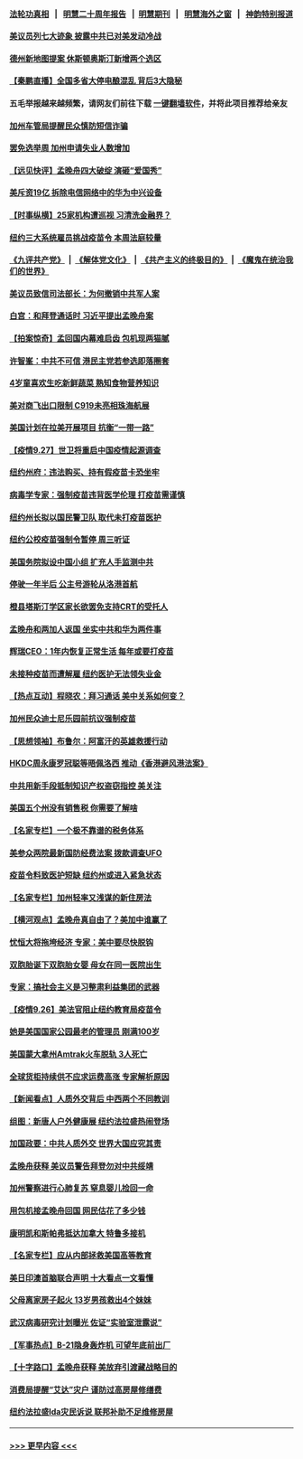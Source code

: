 #### [法轮功真相](https://github.com/gfw-breaker/truth/blob/master/README.md?t=0) &nbsp;&nbsp;|&nbsp;&nbsp; [明慧二十周年报告](https://github.com/gfw-breaker/mh-reports/blob/master/README.md?t=0) &nbsp;&nbsp;|&nbsp;&nbsp;[明慧期刊](https://github.com/gfw-breaker/mh-qikan) &nbsp;&nbsp;|&nbsp;&nbsp; [明慧海外之窗](https://github.com/gfw-breaker/mh-news/blob/master/README.md?t=0) &nbsp;&nbsp;|&nbsp;&nbsp; [神韵特别报道](https://github.com/gfw-breaker/mh-news/blob/master/shenyun.md?t=0)
#### [美议员列七大迹象 披露中共已对美发动冷战](../pages/nsc412/n13264664.md?t=09280950) 
#### [德州新地图提案 休斯顿奥斯汀新增两个选区](../pages/nsc412/n13264943.md?t=09280950) 
#### [【秦鹏直播】全国多省大停电酿混乱 背后3大隐秘](../pages/nsc412/n13264964.md?t=09280950) 
#### 五毛举报越来越频繁，请网友们前往下载 [一键翻墙软件](https://github.com/gfw-breaker/ssr-accounts)，并将此项目推荐给亲友
#### [加州车管局提醒民众慎防短信诈骗](../pages/nsc412/n13265079.md?t=09280950) 
#### [罢免选举周 加州申请失业人数增加](../pages/nsc412/n13264971.md?t=09280950) 
#### [【远见快评】孟晚舟四大破绽 演砸“爱国秀”](../pages/nsc412/n13264945.md?t=09280950) 
#### [美斥资19亿 拆除电信网络中的华为中兴设备](../pages/nsc412/n13264934.md?t=09280950) 
#### [【时事纵横】25家机构遭巡视 习清洗金融界？](../pages/nsc412/n13264957.md?t=09280950) 
#### [纽约三大系统雇员挑战疫苗令 本周法庭较量](../pages/nsc412/n13264674.md?t=09280950) 
#### [《九评共产党》](https://github.com/begood0513/9ping.md/blob/master/README.md) &nbsp;|&nbsp; [《解体党文化》](../../../../jtdwh.md/blob/master/README.md)  &nbsp;|&nbsp; [《共产主义的终极目的》](../../../../gczydzjmd.md/blob/master/README.md) &nbsp;|&nbsp; [《魔鬼在统治我们的世界》](../../../../mgztzwmdsj.md/blob/master/README.md) 
#### [美议员致信司法部长：为何撤销中共军人案](../pages/nsc412/n13264667.md?t=09280950) 
#### [白宫：和拜登通话时 习近平提出孟晚舟案](../pages/nsc412/n13264750.md?t=09280950) 
#### [【拍案惊奇】孟回国内幕难启齿 包机现两猫腻](../pages/nsc412/n13262864.md?t=09280950) 
#### [许智峯：中共不可信 港民主党若参选即落圈套](../pages/nsc412/n13263924.md?t=09280950) 
#### [4岁童喜欢生吃新鲜蔬菜 熟知食物营养知识](../pages/nsc412/n13263458.md?t=09280950) 
#### [美对商飞出口限制 C919未亮相珠海航展](../pages/nsc412/n13263992.md?t=09280950) 
#### [美国计划在拉美开展项目 抗衡“一带一路”](../pages/nsc412/n13264050.md?t=09280950) 
#### [【疫情9.27】世卫将重启中国疫情起源调查](../pages/nsc412/n13263029.md?t=09280950) 
#### [纽约州府：违法购买、持有假疫苗卡恐坐牢](../pages/nsc412/n13262927.md?t=09280950) 
#### [病毒学专家：强制疫苗违背医学伦理 打疫苗需谨慎](../pages/nsc412/n13262937.md?t=09280950) 
#### [纽约州长拟以国民警卫队 取代未打疫苗医护](../pages/nsc412/n13262918.md?t=09280950) 
#### [纽约公校疫苗强制令暂停 周三听证](../pages/nsc412/n13262914.md?t=09280950) 
#### [美国务院拟设中国小组 扩充人手监测中共](../pages/nsc412/n13262807.md?t=09280950) 
#### [停驶一年半后 公主号游轮从洛港首航](../pages/nsc412/n13262752.md?t=09280950) 
#### [橙县塔斯汀学区家长欲罢免支持CRT的受托人](../pages/nsc412/n13262727.md?t=09280950) 
#### [孟晚舟和两加人返国 坐实中共和华为两件事](../pages/nsc412/n13262554.md?t=09280950) 
#### [辉瑞CEO：1年内恢复正常生活 每年或要打疫苗](../pages/nsc412/n13262362.md?t=09280950) 
#### [未接种疫苗而遭解雇 纽约医护无法领失业金](../pages/nsc412/n13262467.md?t=09280950) 
#### [【热点互动】程晓农：拜习通话 美中关系如何变？](../pages/nsc412/n13262313.md?t=09280950) 
#### [加州民众迪士尼乐园前抗议强制疫苗](../pages/nsc412/n13262622.md?t=09280950) 
#### [【思想领袖】布鲁尔：阿富汗的英雄救援行动](../pages/nsc412/n13219628.md?t=09280950) 
#### [HKDC周永康罗冠聪等晤佩洛西 推动《香港避风港法案》](../pages/nsc412/n13262415.md?t=09280950) 
#### [中共用新手段抵制知识产权盗窃指控 美关注](../pages/nsc412/n13262285.md?t=09280950) 
#### [美国五个州没有销售税 你需要了解啥](../pages/nsc412/n13253709.md?t=09280950) 
#### [【名家专栏】一个极不靠谱的税务体系](../pages/nsc412/n13261478.md?t=09280950) 
#### [美参众两院最新国防经费法案 拨款调查UFO](../pages/nsc412/n13261960.md?t=09280950) 
#### [疫苗令料致医护短缺 纽约州或进入紧急状态](../pages/nsc412/n13261761.md?t=09280950) 
#### [【名家专栏】加州轻率又浅谋的新住房法](../pages/nsc412/n13261287.md?t=09280950) 
#### [【横河观点】孟晚舟真自由了？美加中谁赢了](../pages/nsc412/n13260514.md?t=09280950) 
#### [忧恒大将拖垮经济 专家：美中要尽快脱钩](../pages/nsc412/n13259103.md?t=09280950) 
#### [双胞胎诞下双胞胎女婴 母女在同一医院出生](../pages/nsc412/n13259869.md?t=09280950) 
#### [专家：搞社会主义是习整肃利益集团的武器](../pages/nsc412/n13258054.md?t=09280950) 
#### [【疫情9.26】美法官阻止纽约教育局疫苗令](../pages/nsc412/n13261248.md?t=09280950) 
#### [她是美国国家公园最老的管理员 刚满100岁](../pages/nsc412/n13260836.md?t=09280950) 
#### [美国蒙大拿州Amtrak火车脱轨 3人死亡](../pages/nsc412/n13260768.md?t=09280950) 
#### [全球货柜持续供不应求运费高涨 专家解析原因](../pages/nsc412/n13258866.md?t=09280950) 
#### [【新闻看点】人质外交背后 中西两个不同教训](../pages/nsc412/n13260457.md?t=09280950) 
#### [组图：新唐人户外健康展  纽约法拉盛热闹登场](../pages/nsc412/n13260444.md?t=09280950) 
#### [加国政要：中共人质外交 世界大国应究其责](../pages/nsc412/n13260480.md?t=09280950) 
#### [孟晚舟获释 美议员警告拜登勿对中共绥靖](../pages/nsc412/n13260298.md?t=09280950) 
#### [加州警察进行心肺复苏 窒息婴儿捡回一命](../pages/nsc412/n13257804.md?t=09280950) 
#### [用包机接孟晚舟回国 网民估花了多少钱](../pages/nsc412/n13260228.md?t=09280950) 
#### [康明凯和斯帕弗抵达加拿大 特鲁多接机](../pages/nsc412/n13259947.md?t=09280950) 
#### [【名家专栏】应从内部拯救美国高等教育](../pages/nsc412/n13259912.md?t=09280950) 
#### [美日印澳首脑联合声明 十大看点一文看懂](../pages/nsc412/n13259995.md?t=09280950) 
#### [父母离家房子起火 13岁男孩救出4个妹妹](../pages/nsc412/n13259697.md?t=09280950) 
#### [武汉病毒研究计划曝光 佐证“实验室泄露说”](../pages/nsc412/n13259791.md?t=09280950) 
#### [【军事热点】B-21隐身轰炸机 可望年底前出厂](../pages/nsc412/n13258259.md?t=09280950) 
#### [【十字路口】孟晚舟获释 美放弃引渡藏战略目的](../pages/nsc412/n13259836.md?t=09280950) 
#### [消费局提醒“艾达”灾户 谨防过高房屋修缮费](../pages/nsc412/n13259231.md?t=09280950) 
#### [纽约法拉盛Ida灾民诉说 联邦补助不足维修房屋](../pages/nsc412/n13259221.md?t=09280950) 

----
#### [ >>> 更早内容 <<< ](../indexes/nsc412-earlier.md)
